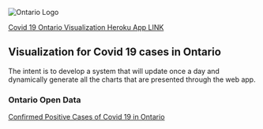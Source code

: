 ![Ontario Logo](https://data.ontario.ca/logo-ontario@2x.png)

[Covid 19 Ontario Visualization Heroku App LINK](https://covid-on-viz.herokuapp.com/index)

## Visualization for Covid 19 cases in Ontario
The intent is to develop a system that will update once a day and dynamically generate all the charts that are presented through the web app.

### Ontario Open Data
[Confirmed Positive Cases of Covid 19 in Ontario](https://data.ontario.ca/dataset/confirmed-positive-cases-of-covid-19-in-ontario)
